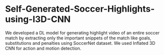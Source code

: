 # Self-Generated-Soccer-Highlights-using-I3D-CNN
We developed a DL model for generating highlight video of an entire soccer match by extracting only the important snippets of the match like goals, substitutions and penalties using SoccerNet dataset. We used Inflated 3D CNN for action and motion detection.
